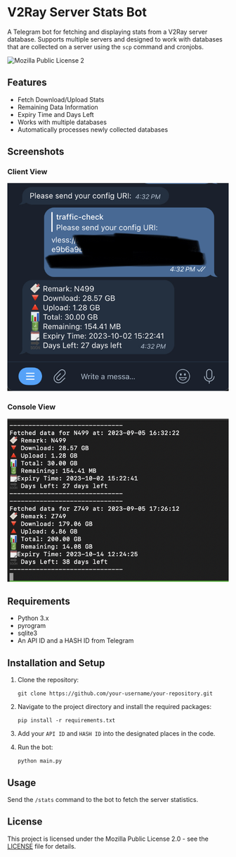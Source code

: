 # V2Ray Server Stats Bot

A Telegram bot for fetching and displaying stats from a V2Ray server database. Supports multiple servers and designed to work with databases that are collected on a server using the `scp` command and cronjobs.

![Mozilla Public License 2](https://img.shields.io/badge/license-MPL2-blue.svg)

## Features

- Fetch Download/Upload Stats
- Remaining Data Information
- Expiry Time and Days Left
- Works with multiple databases
- Automatically processes newly collected databases

## Screenshots

### Client View
![Client View](screenshots/Client%20View.jpg)

### Console View
![Console View](screenshots/Console%20View.jpg)

## Requirements

- Python 3.x
- pyrogram
- sqlite3
- An API ID and a HASH ID from Telegram

## Installation and Setup

1. Clone the repository:

    ```
    git clone https://github.com/your-username/your-repository.git
    ```

2. Navigate to the project directory and install the required packages:

    ```
    pip install -r requirements.txt
    ```

3. Add your `API ID` and `HASH ID` into the designated places in the code.

4. Run the bot:

    ```
    python main.py
    ```

## Usage

Send the `/stats` command to the bot to fetch the server statistics.

## License

This project is licensed under the Mozilla Public License 2.0 - see the [LICENSE](LICENSE) file for details.
